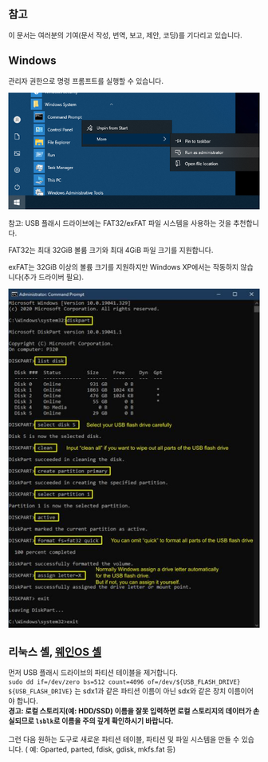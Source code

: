 ## 참고
이 문서는 여러분의 기여(문서 작성, 번역, 보고, 제안, 코딩)를 기다리고 있습니다.

## Windows
관리자 권한으로 명령 프롬프트를 실행할 수 있습니다.

![initialize_usb-1](resources/initialize_usb1.png)

참고: 
USB 플래시 드라이브에는 FAT32/exFAT 파일 시스템을 사용하는 것을 추천합니다.

FAT32는 최대 32GiB 볼륨 크기와 최대 4GiB 파일 크기를 지원합니다.

exFAT는 32GiB 이상의 볼륨 크기를 지원하지만 Windows XP에서는 작동하지 않습니다(추가 드라이버 필요).

![initialize_usb-2](resources/initialize_usb2.jpg)

## 리눅스 셸, [웨인OS 셸](https://github.com/wayne-incorporated/wayne-os/blob/main/docs/en/how-to/using_shell.md)
먼저 USB 플래시 드라이브의 파티션 테이블을 제거합니다.
<br>
`sudo dd if=/dev/zero bs=512 count=4096 of=/dev/${USB_FLASH_DRIVE}`
<br>
`${USB_FLASH_DRIVE}` 는 sdx1과 같은 파티션 이름이 아닌 sdx와 같은 장치 이름이어야 합니다.
<br>
**경고: 로컬 스토리지(예: HDD/SSD) 이름을 잘못 입력하면 로컬 스토리지의 데이터가 손실되므로 `lsblk`로 이름을 주의 깊게 확인하시기 바랍니다.**
<br>
<br>
그런 다음 원하는 도구로 새로운 파티션 테이블, 파티션 및 파일 시스템을 만들 수 있습니다. ( 예: Gparted, parted, fdisk, gdisk, mkfs.fat 등)

